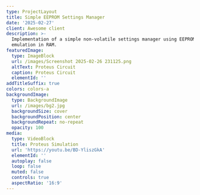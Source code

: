 ```yaml
---
type: ProjectLayout
title: Simple EEPROM Settings Manager
date: '2025-02-27'
client: Awesome client
description: >-
  Implementation of a simple non-volatile settings manager using EEPROM
  emulation in RAM. 
featuredImage:
  type: ImageBlock
  url: /images/Screenshot 2025-02-26 231125.png
  altText: Proteus Circuit
  caption: Proteus Circuit
  elementId: ''
addTitleSuffix: true
colors: colors-a
backgroundImage:
  type: BackgroundImage
  url: /images/bg2.jpg
  backgroundSize: cover
  backgroundPosition: center
  backgroundRepeat: no-repeat
  opacity: 100
media:
  type: VideoBlock
  title: Proteus Simulation
  url: 'https://youtu.be/BD-YliszGkA'
  elementId: ''
  autoplay: false
  loop: false
  muted: false
  controls: true
  aspectRatio: '16:9'
---
```

